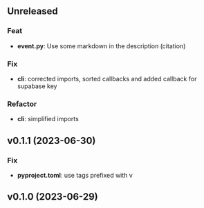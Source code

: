 ## Unreleased

### Feat

- **event.py**: Use some markdown in the description (citation)

### Fix

- **cli**: corrected imports, sorted callbacks and added callback for supabase key

### Refactor

- **cli**: simplified imports

## v0.1.1 (2023-06-30)

### Fix

- **pyproject.toml**: use tags prefixed with v

## v0.1.0 (2023-06-29)
